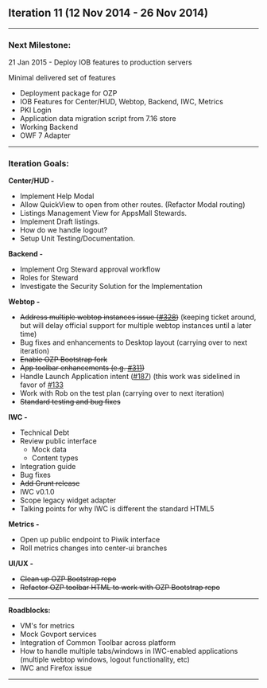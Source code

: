 ## Iteration 11 (12 Nov 2014 -  26 Nov 2014)

***

### Next Milestone:
21 Jan 2015 - Deploy IOB features to production servers

Minimal delivered set of features
* Deployment package for OZP
* IOB Features for Center/HUD, Webtop, Backend, IWC, Metrics
* PKI Login
* Application data migration script from 7.16 store
* Working Backend
* OWF 7 Adapter

***

### Iteration Goals:
**Center/HUD -**
* Implement Help Modal
* Allow QuickView to open from other routes. (Refactor Modal routing)
* Listings Management View for AppsMall Stewards.
* Implement Draft listings.
* How do we handle logout?
* Setup Unit Testing/Documentation.

**Backend -**
* Implement Org Steward approval workflow
* Roles for Steward
* Investigate the Security Solution for the Implementation

**Webtop -**
* ~~Address multiple webtop instances issue ([#328](https://github.com/ozone-development/ozp-webtop/issues/328))~~ (keeping ticket around, but will delay official support for multiple webtop instances until a later time)
* Bug fixes and enhancements to Desktop layout (carrying over to next iteration)
* ~~Enable OZP Bootstrap fork~~
* ~~App toolbar enhancements (e.g. [#311](https://github.com/ozone-development/ozp-webtop/issues/311))~~
* Handle Launch Application intent ([#187](https://github.com/ozone-development/ozp-webtop/issues/187)) (this work was sidelined in favor of [#133](https://github.com/ozone-development/ozp-webtop/issues/133)
* Work with Rob on the test plan (carrying over to next iteration)
* ~~Standard testing and bug fixes~~

**IWC -**
* Technical Debt
* Review public interface
  * Mock data
  * Content types
* Integration guide
* Bug fixes
* ~~Add Grunt release~~
* IWC v0.1.0
* Scope legacy widget adapter
* Talking points for why IWC is different the standard HTML5

**Metrics -**
* Open up public endpoint to Piwik interface
* Roll metrics changes into center-ui branches

**UI/UX -**
* ~~Clean up OZP Bootstrap repo~~
* ~~Refactor OZP toolbar HTML to work with OZP Bootstrap repo~~

***

**Roadblocks:**
* VM's for metrics
* Mock Govport services
* Integration of Common Toolbar across platform
* How to handle multiple tabs/windows in IWC-enabled applications (multiple webtop windows, logout functionality, etc)
* IWC and Firefox issue

***